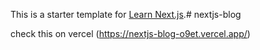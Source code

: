 This is a starter template for [Learn Next.js](https://nextjs.org/learn).# nextjs-blog

check this on vercel (https://nextjs-blog-o9et.vercel.app/)
